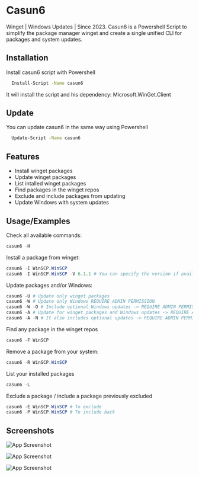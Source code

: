 
# Casun6

Winget | Windows Updates | Since 2023.
Casun6 is a Powershell Script to simplify the package manager winget and create a single unified CLI for packages and system updates.

## Installation

Install casun6 script with Powershell

```bash
  Install-Script -Name casun6
```
It will install the script and his dependency: Microsoft.WinGet.Client

## Update

You can update casun6 in the same way using Powershell

```bash
  Update-Script -Name casun6
```


## Features 

- Install winget packages 
- Update winget packages 
- List intalled winget packages
- Find packages in the winget repos
- Exclude and include packages from updating
- Update Windows with system updates


## Usage/Examples

Check all available commands:
```powershell
casun6 -H 
```

Install a package from winget:
```powershell
casun6 -I WinSCP.WinSCP
casun6 -I WinSCP.WinSCP -V 6.1.1 # You can specify the version if available
```

Update packages and/or Windows:
```powershell
casun6 -U # Update only winget packages
casun6 -W # Update only Windows REQUIRE ADMIN PERMISSION
casun6 -W -O # Include optional Windows updates -> REQUIRE ADMIN PERMISSION
casun6 -A # Update for winget packages and Windows updates -> REQUIRE ADMIN PERMISSION
casun6 -A -N # It also includes optional updates -> REQUIRE ADMIN PERMISSION

```

Find any package in the winget repos
```powershell
casun6 -F WinSCP 
```

Remove a package from your system:
```powershell
casun6 -R WinSCP.WinSCP 
```

List your installed packages
```powershell
casun6 -L
```

Exclude a package / include a package previously excluded
```powershell
casun6 -E WinSCP.WinSCP # To exclude
casun6 -P WinSCP.WinSCP # To include back
```


## Screenshots

![App Screenshot](https://snipboard.io/8SzWoZ.jpg)

![App Screenshot](https://snipboard.io/eFyLWJ.jpg)

![App Screenshot](https://snipboard.io/K49Htx.jpg)

